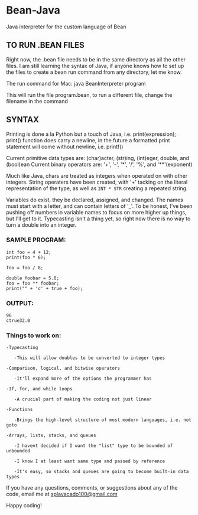 # Bean-Java
Java interpreter for the custom language of Bean

## TO RUN .BEAN FILES

Right now, the .bean file needs to be in the same directory as all the other files. I am still learning the syntax of Java,
if anyone knows how to set up the files to create a bean run command from any directory, let me know.

The run command for Mac:
  java BeanInterpreter program

This will run the file program.bean, to run a different file, change the filename in the command

## SYNTAX

Printing is done a la Python but a touch of Java, i.e. print(expression);
print() function does carry a newline, in the future a formatted print statement will come without newline, i.e. printf()

Current primitive data types are: (char)acter, (str)ing, (int)eger, double, and (bool)ean
Current binary operators are: '+', '-', '*', '/', '%', and '**'(exponent)

Much like Java, chars are treated as integers when operated on with other integers. String operaters have been created,
with '+' tacking on the literal representation of the type, as well as `INT * STR` creating a repeated string.

Variables do exist, they be declared, assigned, and changed. The names must start with a letter,
and can contain letters of '_'. To be honest, I've been pushing off numbers in variable names to focus on more higher up
things, but I'll get to it. Typecasting isn't a thing yet, so right now there is no way to turn a double into an integer.

### SAMPLE PROGRAM:
```
int foo = 4 + 12;
print(foo * 6);

foo = foo / 8;

double foobar = 5.0;
foo = foo ** foobar;
print("" + 'c' + true + foo);
```
### OUTPUT:
```
96
ctrue32.0
```

### Things to work on:
```
-Typecasting

   -This will allow doubles to be converted to integer types
 
-Comparison, logical, and bitwise operators

   -It'll expand more of the options the programmer has
 
-If, for, and while loops

   -A crucial part of making the coding not just linear
 
-Functions

   -Brings the high-level structure of most modern languages, i.e. not goto
 
-Arrays, lists, stacks, and queues

   -I havent decided if I want the "list" type to be bounded of unbounded
 
   -I know I at least want same type and passed by reference
 
   -It's easy, so stacks and queues are going to become built-in data types
```
If you have any questions, comments, or suggestions about any of the code, email me at splavacado100@gmail.com

Happy coding!
